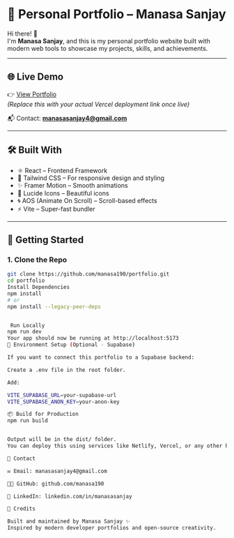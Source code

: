 # 🚀 Personal Portfolio – Manasa Sanjay

Hi there! 👋  
I'm **Manasa Sanjay**, and this is my personal portfolio website built with modern web tools to showcase my projects, skills, and achievements.

---

## 🌐 Live Demo  
👉 [View Portfolio](https://your-vercel-url.vercel.app)  
*(Replace this with your actual Vercel deployment link once live)*

📬 Contact: **manasasanjay4@gmail.com**

---

## 🛠️ Built With  
- ⚛️ React – Frontend Framework  
- 🎨 Tailwind CSS – For responsive design and styling  
- ✨ Framer Motion – Smooth animations  
- 🔗 Lucide Icons – Beautiful icons  
- 🌀 AOS (Animate On Scroll) – Scroll-based effects  
- ⚡ Vite – Super-fast bundler  

---

## 🏃 Getting Started  

### 1. Clone the Repo  
```bash
git clone https://github.com/manasa190/portfolio.git
cd portfolio
Install Dependencies
npm install
# or
npm install --legacy-peer-deps


 Run Locally
npm run dev
Your app should now be running at http://localhost:5173
🔧 Environment Setup (Optional - Supabase)

If you want to connect this portfolio to a Supabase backend:

Create a .env file in the root folder.

Add:

VITE_SUPABASE_URL=your-supabase-url
VITE_SUPABASE_ANON_KEY=your-anon-key

📦 Build for Production
npm run build


Output will be in the dist/ folder.
You can deploy this using services like Netlify, Vercel, or any other hosting provider.

💬 Contact

✉️ Email: manasasanjay4@gmail.com

🧑‍💻 GitHub: github.com/manasa190

💼 LinkedIn: linkedin.com/in/manasasanjay

🙏 Credits

Built and maintained by Manasa Sanjay ✨
Inspired by modern developer portfolios and open-source creativity.